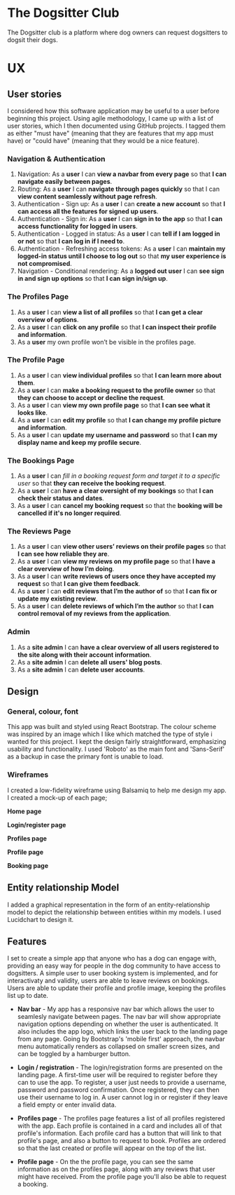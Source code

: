 # The Dogsitter Club

The Dogsitter club is a platform where dog owners can request dogsitters to dogsit their dogs.

# UX

## User stories

I considered how this software application may be useful to a user before beginning this project. Using agile methodology, I came up with a list of user stories, which I then documented using GitHub projects. I tagged them as either "must have" (meaning that they are features that my app must have) or "could have" (meaning that they would be a nice feature).

### Navigation & Authentication

1. Navigation: As a **user** I can **view a navbar from every page** so that **I can navigate easily between pages**.
2. Routing: As a **user** I can **navigate through pages quickly** so that I can **view content seamlessly without page refresh**.
3. Authentication - Sign up: As a **user** I can **create a new account** so that **I can access all the features for signed up users**.
4. Authentication - Sign in: As a **user** I can **sign in to the app** so that **I can access functionality for logged in users**.
5. Authentication - Logged in status: As a **user** I can **tell if I am logged in or not** so that **I can log in if I need to**.
6. Authentication - Refreshing access tokens: As a **user** I can **maintain my logged-in status until I choose to log out** so that **my user experience is not compromised**.
7. Navigation - Conditional rendering: As a **logged out user** I can **see sign in and sign up options** so that **I can sign in/sign up**.

### The Profiles Page

1. As a **user** I can **view a list of all profiles** so that **I can get a clear overview of options**.
2. As a **user** I can **click on any profile** so that **I can inspect their profile and information**.
3. As a **user** my own profile won’t be visible in the profiles page. 

### The Profile Page

1. As a **user** I can **view individual profiles** so that **I can learn more about them**.
2. As a **user** I can **make a booking request to the profile owner** so that **they can choose to accept or decline the request**.
3. As a **user** I can **view my own profile page** so that **I can see what it looks like**.
4. As a **user** I can **edit my profile** so that **I can change my profile picture and information**.
5. As a **user** I can **update my username and password** so that **I can my display name and keep my profile secure**.

### The Bookings Page

1. As a **user** I can *fill in a booking request form and target it to a specific user* so that **they can receive the booking request**.
2. As a **user** I can **have a clear oversight of my bookings** so that **I can check their status and dates**. 
3. As a **user** I can **cancel my booking request** so that the **booking will be cancelled if it's no longer required**.

### The Reviews Page

1. As a **user** I can **view other users’ reviews on their profile pages** so that **I can see how reliable they are**.
2. As a **user** I can **view my reviews on my profile page** so that **I have a clear overview of how I’m doing**.
3. As a **user** I can **write reviews of users once they have accepted my request** so that **I can give them feedback**.
6. As a **user** I can **edit reviews that I’m the author of** so that **I can fix or update my existing review**.
7. As a **user** I can **delete reviews of which I’m the author** so that **I can control removal of my reviews from the application**.

### Admin

1. As a **site admin** I can **have a clear overview of all users registered to the site along with their account information**.
2. As a **site admin** I can **delete all users' blog posts**.
3. As a **site admin** I can **delete user accounts**.

## Design

### General, colour, font

This app was built and styled using React Bootstrap. The colour scheme was inspired by an image which I like which matched the type of style i wanted for this project. I kept the design fairly straightforward, emphasizing usability and functionality. I used 'Roboto' as the main font and 'Sans-Serif' as a backup in case the primary font is unable to load.

### Wireframes

I created a low-fidelity wireframe using Balsamiq to help me design my app. I created a mock-up of each page;

**Home page**

**Login/register page**

**Profiles page**

**Profile page**

**Booking page**

## Entity relationship Model

I added a graphical representation in the form of an entity-relationship model to depict the relationship between entities within my models. I used Lucidchart to design it.

## Features

I set to create a simple app that anyone who has a dog can engage with, providing an easy way for people in the dog community to have access to dogsitters. A simple user to user booking system is implemented, and for interactivaty and validity, users are able to leave reviews on bookings. Users are able to update their profile and profile image, keeping the profiles list up to date.

- **Nav bar** - My app has a responsive nav bar which allows the user to seamlesly navigate between pages. The nav bar will show appropriate navigation options depending on whether the user is authenticated. It also includes the app logo, which links the user back to the landing page from any page. Going by Bootstrap's 'mobile first' approach, the navbar menu automatically renders as collapsed on smaller screen sizes, and can be toggled by a hamburger button.

- **Login / registration** - The login/registration forms are presented on the landing page. A first-time user will be required to register before they can to use the app. To register, a user just needs to provide a username, password and password confirmation. Once registered, they can then use their username to log in. A user cannot log in or register if they leave a field empty or enter invalid data.

- **Profiles page** - The profiles page features a list of all profiles registered with the app. Each profile is contained in a card and includes all of that profile's information. Each profile card has a button that will link to that profile's page, and also a button to request to book. Profiles are ordered so that the last created or profile will appear on the top of the list. 

- **Profile page** - On the the profile page, you can see the same information as on the profiles page, along with any reviews that user might have received. From the profile page you'll also be able to request a booking. 